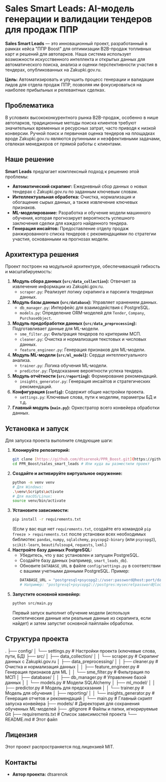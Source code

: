 # Sales Smart Leads: AI-модель генерации и валидации тендеров для продаж ППР



**Sales Smart Leads** — это инновационный проект, разработанный в рамках кейса "ППР Boost" для оптимизации B2B-продаж топливных карт и решений для автопарков. Наша система использует возможности искусственного интеллекта и открытых данных для автоматического поиска, анализа и оценки перспективности участия в тендерах, опубликованных на Zakupki.gov.ru.

**Цель:** Автоматизировать и улучшить процесс генерации и валидации лидов для отдела продаж ППР, позволяя им фокусироваться на наиболее прибыльных и релевантных сделках.

## Проблематика

В условиях высококонкурентного рынка B2B-продаж, особенно в нише автопарков, традиционные методы поиска клиентов требуют значительных временных и ресурсных затрат, часто приводя к низкой конверсии. Ручной поиск и первичная оценка тендеров на площадках вроде Zakupki.gov.ru являются рутинными и неэффективными задачами, отвлекая менеджеров от прямой работы с клиентами.

## Наше решение

**Smart Leads** предлагает комплексный подход к решению этой проблемы:
* **Автоматический скрапинг:** Ежедневный сбор данных о новых тендерах с Zakupki.gov.ru по заданным ключевым словам.
* **Интеллектуальная обработка:** Очистка, нормализация и обогащение сырых данных, а также извлечение ключевых признаков.
* **ML-моделирование:** Разработка и обучение модели машинного обучения, которая прогнозирует вероятность успешного заключения сделки для каждого найденного тендера.
* **Генерация инсайтов:** Предоставление отделу продаж ранжированного списка тендеров с рекомендациями по стратегии участия, основанными на прогнозах модели.

## Архитектура решения

Проект построен на модульной архитектуре, обеспечивающей гибкость и масштабируемость:

1.  **Модуль сбора данных (`src/data_collection`):** Отвечает за извлечение информации из Zakupki.gov.ru.
    * `scraper.py`: Реализует логику скрапинга и парсинга тендерных данных.
2.  **Модуль базы данных (`src/database`):** Управляет хранением данных.
    * `db_manager.py`: Интерфейс для взаимодействия с PostgreSQL.
    * `models.py`: Определение ORM-моделей для `Tender`, `Company`, `PurchaseObject`.
3.  **Модуль предобработки данных (`src/data_preprocessing`):** Подготавливает данные для ML-модели.
    * `sme_filter.py`: Фильтрация тендеров по критериям МСП.
    * `cleaner.py`: Очистка и нормализация текстовых и числовых данных.
    * `feature_engineer.py`: Генерация признаков для ML-модели.
4.  **Модуль ML-модели (`src/ml_model`):** Сердце интеллектуального анализа.
    * `trainer.py`: Логика обучения ML-модели.
    * `predictor.py`: Предсказание вероятности успеха тендера.
5.  **Модуль отчётности (`src/reporting`):** Формирование рекомендаций.
    * `insights_generator.py`: Генерация инсайтов и стратегических рекомендаций.
6.  **Конфигурация (`config`):** Содержит общие настройки проекта.
    * `settings.py`: Ключевые слова, пути к моделям, параметры БД и т.д.
7.  **Главный модуль (`main.py`):** Оркестратор всего конвейера обработки данных.

## Установка и запуск

Для запуска проекта выполните следующие шаги:

1.  **Клонируйте репозиторий:**
    ```bash
    git clone [https://github.com/dtsarenok/PPR_Boost.git](https://github.com/dtsarenok/PPR_Boost.git)
    cd PPR_Boost/sales_smart_leads # Или куда вы разместили проект
    ```
2.  **Создайте и активируйте виртуальное окружение:**
    ```bash
    python -m venv venv
    # Для Windows:
    .\venv\Scripts\activate
    # Для macOS/Linux:
    source venv/bin/activate
    ```
3.  **Установите зависимости:**
    ```bash
    pip install -r requirements.txt
    ```
    (Если у вас еще нет `requirements.txt`, создайте его командой `pip freeze > requirements.txt` после установки всех необходимых библиотек: `pandas`, `numpy`, `sqlalchemy`, `psycopg2-binary` (или `psycopg2`), `scikit-learn`, `beautifulsoup4`, `requests`, `lxml`.)
4.  **Настройте базу данных PostgreSQL:**
    * Убедитесь, что у вас установлен и запущен PostgreSQL.
    * Создайте базу данных (например, `smart_leads_db`).
    * Обновите `DATABASE_URL` в файле `config/settings.py` в соответствии с вашими учетными данными PostgreSQL. Пример:
        ```python
        DATABASE_URL = "postgresql+psycopg2://user:password@host:port/database_name"
        # Например: "postgresql+psycopg2://postgres:mysecretpassword@localhost:5432/smart_leads_db"
        ```
5.  **Запустите основной конвейер:**
    ```bash
    python src/main.py
    ```
    Первый запуск выполнит обучение модели (используя синтетические данные или реальные данные из скрапинга, если найдет) и затем запустит основной пайплайн обработки.

## Структура проекта

.
├── config/
│   └── settings.py           # Настройки проекта (ключевые слова, пути, БД)
├── src/
│   ├── data_collection/
│   │   └── scraper.py        # Скрапинг данных с Zakupki.gov.ru
│   ├── data_preprocessing/
│   │   ├── cleaner.py        # Очистка и нормализация данных
│   │   ├── feature_engineer.py # Генерация признаков для ML
│   │   └── sme_filter.py     # Фильтрация по МСП
│   ├── database/
│   │   ├── db_manager.py     # Управление базой данных
│   │   └── models.py         # Модели SQLAlchemy
│   ├── ml_model/
│   │   ├── predictor.py      # Модель для предсказания
│   │   └── trainer.py        # Модель для обучения
│   ├── reporting/
│   │   └── insights_generator.py # Генерация отчетов и рекомендаций
│   └── main.py               # Главный скрипт запуска конвейера
├── models/                   # Директория для сохранения обученных ML-моделей
├── .gitignore                # Файлы и папки, игнорируемые Git
├── requirements.txt          # Список зависимостей проекта
└── README.md                 # Этот файл



## Лицензия

Этот проект распространяется под лицензией MIT.


## Контакты

* **Автор проекта:** dtsarenok 
